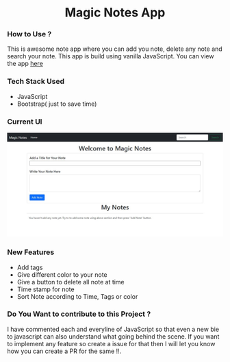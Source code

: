 <h1 align="center">Magic Notes App</h1>

### How to Use ?

This is awesome note app where you can add you note, delete any note and search your note.
This app is build using vanilla JavaScript. You can view the app [here](https://vishal-raj-1.github.io/Magic-Notes-App/)

### Tech Stack Used
- JavaScript 
- Bootstrap( just to save time)

### Current UI
![Home Page](./assets/note.JPG)
### New Features
- Add tags 
- Give different color to your note
- Give a button to delete all note at time
- Time stamp for note
- Sort Note according to Time, Tags or color

### Do You Want to contribute to this Project ?
I have commented each and everyline of JavaScript so that even a new bie to javascript can also understand what going behind the scene. If you want to implement any feature so create a issue for that then I will let you know how you can create a PR for the same !!. 

